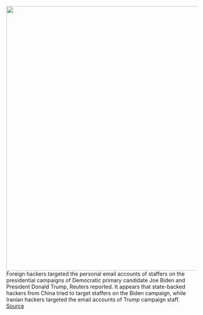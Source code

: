 <img src='https://cdn.vox-cdn.com/thumbor/WZPAD38Ad88k7hpTv15N3iBy1v0=/0x0:2040x1360/1200x800/filters:focal(857x517:1183x843)/cdn.vox-cdn.com/uploads/chorus_image/image/66896594/acastro_170621_1777_0006_v4.0.jpg' width='700px' /><br/>
Foreign hackers targeted the personal email accounts of staffers on the presidential campaigns of Democratic primary candidate Joe Biden and President Donald Trump, Reuters reported. It appears that state-backed hackers from China tried to target staffers on the Biden campaign, while Iranian hackers targeted the email accounts of Trump campaign staff.
<a href='https://www.theverge.com/2020/6/4/21280629/google-security-hackers-emails-trump-biden-campaign'> Source <a/>